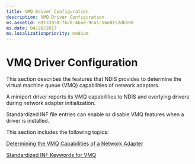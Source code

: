 ```yaml
---
title: VMQ Driver Configuration
description: VMQ Driver Configuration
ms.assetid: 69133958-fbc0-4bae-9ca1-56e8152db500
ms.date: 04/20/2017
ms.localizationpriority: medium
---
```


# VMQ Driver Configuration





This section describes the features that NDIS provides to determine the virtual machine queue (VMQ) capabilities of network adapters.

A miniport driver reports its VMQ capabilities to NDIS and overlying drivers during network adapter initialization.

Standardized INF file entries can enable or disable VMQ features when a driver is installed.

This section includes the following topics:

[Determining the VMQ Capabilities of a Network Adapter](determining-the-vmq-capabilities-of-a-network-adapter.md)

[Standardized INF Keywords for VMQ](standardized-inf-keywords-for-vmq.md)

 

 





